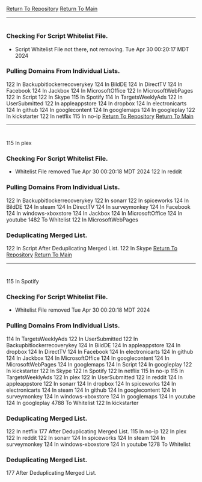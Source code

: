 [Return To Repository](https://github.com/DigitalWarrior/piholeparser/)
[Return To Main](https://github.com/DigitalWarrior/piholeparser/blob/master/RecentRunLogs/Mainlog.md)
____________________________________
# 
### Checking For Script Whitelist File.
* Script Whitelist File not there, not removing. Tue Apr 30 00:20:17 MDT 2024
### Pulling Domains From Individual Lists.
122 In Backupbitlockerrecoverykey
124 In BildDE
124 In DirectTV
124 In Facebook
124 In Jackbox
124 In MicrosoftOffice
122 In MicrosoftWebPages
122 In Script
122 In Skype
115 In Spotify
114 In TargetsWeeklyAds
122 In UserSubmitted
122 In appleappstore
124 In dropbox
124 In electronicarts
124 In github
124 In googlecontent
124 In googlemaps
124 In googleplay
122 In kickstarter
122 In netflix
115 In no-ip
[Return To Repository](https://github.com/DigitalWarrior/piholeparser/)
[Return To Main](https://github.com/DigitalWarrior/piholeparser/blob/master/RecentRunLogs/Mainlog.md)
____________________________________
# 
115 In plex
### Checking For Script Whitelist File.
* Whitelist File removed Tue Apr 30 00:20:18 MDT 2024
122 In reddit
### Pulling Domains From Individual Lists.
122 In Backupbitlockerrecoverykey
122 In sonarr
122 In spiceworks
124 In BildDE
124 In steam
124 In DirectTV
124 In surveymonkey
124 In Facebook
124 In windows-xboxstore
124 In Jackbox
124 In MicrosoftOffice
124 In youtube
1482 To Whitelist
122 In MicrosoftWebPages
### Deduplicating Merged List.
122 In Script
 After Deduplicating Merged List.
122 In Skype
[Return To Repository](https://github.com/DigitalWarrior/piholeparser/)
[Return To Main](https://github.com/DigitalWarrior/piholeparser/blob/master/RecentRunLogs/Mainlog.md)
____________________________________
# 
115 In Spotify
### Checking For Script Whitelist File.
* Whitelist File removed Tue Apr 30 00:20:18 MDT 2024
### Pulling Domains From Individual Lists.
114 In TargetsWeeklyAds
122 In UserSubmitted
122 In Backupbitlockerrecoverykey
124 In BildDE
124 In appleappstore
124 In dropbox
124 In DirectTV
124 In Facebook
124 In electronicarts
124 In github
124 In Jackbox
124 In MicrosoftOffice
124 In googlecontent
124 In MicrosoftWebPages
124 In googlemaps
124 In Script
124 In googleplay
122 In kickstarter
122 In Skype
122 In Spotify
122 In netflix
115 In no-ip
115 In TargetsWeeklyAds
122 In plex
122 In UserSubmitted
122 In reddit
124 In appleappstore
122 In sonarr
124 In dropbox
124 In spiceworks
124 In electronicarts
124 In steam
124 In github
124 In googlecontent
124 In surveymonkey
124 In windows-xboxstore
124 In googlemaps
124 In youtube
124 In googleplay
4788 To Whitelist
122 In kickstarter
### Deduplicating Merged List.
122 In netflix
177 After Deduplicating Merged List.
115 In no-ip
122 In plex
122 In reddit
122 In sonarr
124 In spiceworks
124 In steam
124 In surveymonkey
124 In windows-xboxstore
124 In youtube
1278 To Whitelist
### Deduplicating Merged List.
177 After Deduplicating Merged List.
